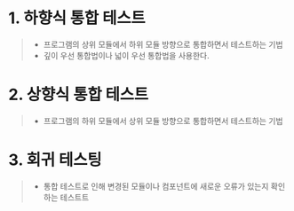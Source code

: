 # 1. 하향식 통합 테스트
> - 프로그램의 상위 모듈에서 하위 모듈 방향으로 통합하면서 테스트하는 기법
> - 깊이 우선 통합법이나 넓이 우선 통합법을 사용한다.

# 2. 상향식 통합 테스트
> - 프로그램의 하위 모듈에서 상위 모듈 방향으로 통합하면서 테스트하는 기법

# 3. 회귀 테스팅
> - 통합 테스트로 인해 변경된 모듈이나 컴포넌트에 새로운 오류가 있는지 확인하는 테스트트